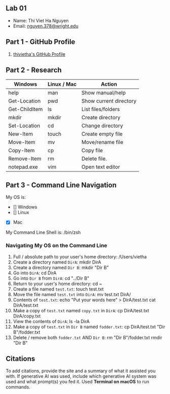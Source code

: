 ## Lab 01

- Name: Thi Viet Ha Nguyen
- Email: nguyen.378@wright.edu

## Part 1 - GitHub Profile

1. [thivietha's GitHub Profile](FIXTHISURL-https://github.com/nguyenvietha2304/thivietha)

## Part 2 - Research

| Windows | Linux / Mac | Action |
| ---     | ---         | ---    |
| help    | man         | Show manual/help        |
| Get-Location | pwd    | Show current directory  |
| Get-ChildItem | ls    | List files/folders      |
| mkdir   | mkdir       | Create directory        |
| Set-Location | cd     | Change directory        |
| New-Item | touch      | Create empty file       |
| Move-Item | mv        | Move/rename file        |
| Copy-Item | cp        | Copy file               |
| Remove-Item | rm      | Delete file.            |
| notepad.exe | vim     | Open text editor        |

## Part 3 - Command Line Navigation

My OS is:
- [] Windows
- [] Linux
- [x] Mac

My Command Line Shell is: /bin/zsh

### Navigating My OS on the Command Line

1. Full / absolute path to your user's home directory: /Users/vietha
2. Create a directory named `DirA`: mkdir DirA
3. Create a directory named `Dir B`: mkdir "Dir B"
4. Go into `DirA`: cd DirA
5. Go into `Dir B` from `DirA`: cd "../Dir B"
6. Return to your user's home directory: cd ~
7. Create a file named `test.txt`: touch test.txt
8. Move the file named `test.txt` into `DirA`: mv test.txt DirA/
9. Contents of `test.txt`: 
echo "Put your words here" > DirA/test.txt
cat DirA/test.txt
10. Make a copy of `test.txt` named `copy.txt` in `DirA`: cp DirA/test.txt DirA/copy.txt
11. View the contents of `DirA`: ls -la DirA
12. Make a copy of `test.txt` in `Dir B` named `fodder.txt`: cp DirA/test.txt "Dir B"/fodder.txt
13. Delete / remove both `fodder.txt` AND `Dir B`: 
rm "Dir B"/fodder.txt
rmdir "Dir B"

## Citations

To add citations, provide the site and a summary of what it assisted you with.  If generative AI was used, include which generative AI system was used and what prompt(s) you fed it.
Used **Terminal on macOS** to run commands.





